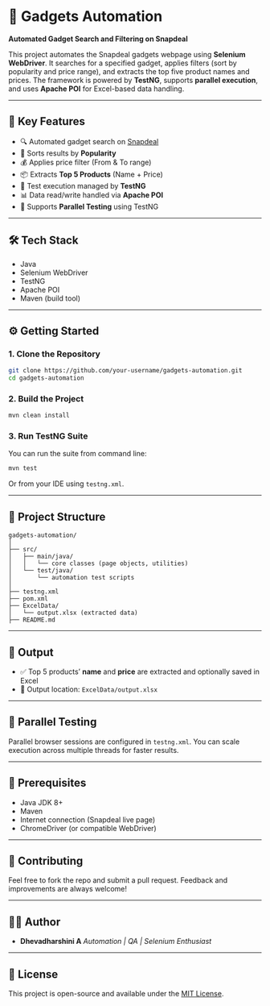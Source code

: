 # 🛒 Gadgets Automation  
**Automated Gadget Search and Filtering on Snapdeal**

This project automates the Snapdeal gadgets webpage using **Selenium WebDriver**. It searches for a specified gadget, applies filters (sort by popularity and price range), and extracts the top five product names and prices. The framework is powered by **TestNG**, supports **parallel execution**, and uses **Apache POI** for Excel-based data handling.

---

## 🚀 Key Features

- 🔍 Automated gadget search on [Snapdeal](https://www.snapdeal.com)
- 🔼 Sorts results by **Popularity**
- 💰 Applies price filter (From & To range)
- 📦 Extracts **Top 5 Products** (Name + Price)
- 🧪 Test execution managed by **TestNG**
- 📊 Data read/write handled via **Apache POI**
- 🔀 Supports **Parallel Testing** using TestNG

---

## 🛠️ Tech Stack

- Java
- Selenium WebDriver
- TestNG
- Apache POI
- Maven (build tool)

---

## ⚙️ Getting Started

### 1. Clone the Repository
```bash
git clone https://github.com/your-username/gadgets-automation.git
cd gadgets-automation
````

### 2. Build the Project

```bash
mvn clean install
```

### 3. Run TestNG Suite

You can run the suite from command line:

```bash
mvn test
```

Or from your IDE using `testng.xml`.

---

## 📂 Project Structure

```
gadgets-automation/
│
├── src/
│   ├── main/java/
│   │   └── core classes (page objects, utilities)
│   └── test/java/
│       └── automation test scripts
│
├── testng.xml
├── pom.xml
├── ExcelData/
│   └── output.xlsx (extracted data)
├── README.md
```

---

## 📄 Output

* ✅ Top 5 products’ **name** and **price** are extracted and optionally saved in Excel
* 📁 Output location: `ExcelData/output.xlsx`

---

## 🧪 Parallel Testing

Parallel browser sessions are configured in `testng.xml`. You can scale execution across multiple threads for faster results.

---

## 📘 Prerequisites

* Java JDK 8+
* Maven
* Internet connection (Snapdeal live page)
* ChromeDriver (or compatible WebDriver)

---

## 🤝 Contributing

Feel free to fork the repo and submit a pull request. Feedback and improvements are always welcome!

---

## 🙋‍♀️ Author

* **Dhevadharshini A**
  *Automation | QA | Selenium Enthusiast*

---

## 📄 License

This project is open-source and available under the [MIT License](LICENSE).


